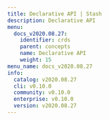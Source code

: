 ```yaml
---
title: Declarative API | Stash
description: Declarative API
menu:
  docs_v2020.08.27:
    identifier: crds
    parent: concepts
    name: Declarative API
    weight: 15
menu_name: docs_v2020.08.27
info:
  catalog: v2020.08.27
  cli: v0.10.0
  community: v0.10.0
  enterprise: v0.10.0
  version: v2020.08.27
---
```


